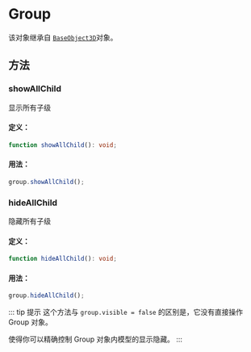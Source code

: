 # Group

该对象继承自 [`BaseObject3D`](./BaseObject3D.html)对象。

## 方法

### showAllChild

显示所有子级

#### 定义：

```ts
function showAllChild(): void;
```

#### 用法：

```js
group.showAllChild();
```

### hideAllChild

隐藏所有子级

#### 定义：

```ts
function hideAllChild(): void;
```

#### 用法：

```js
group.hideAllChild();
```

::: tip 提示
这个方法与 `group.visible = false` 的区别是，它没有直接操作 Group 对象。

使得你可以精确控制 Group 对象内模型的显示隐藏。
:::

